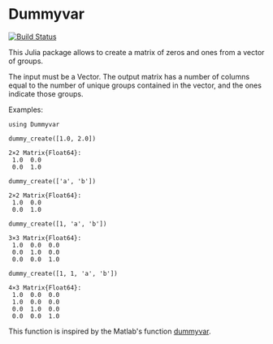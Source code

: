 # Dummyvar

[![Build Status](https://github.com/fabrizioleone/Dummyvar.jl/actions/workflows/CI.yml/badge.svg?branch=main)](https://github.com/fabrizioleone/Dummyvar.jl/actions/workflows/CI.yml?query=branch%3Amain)

This Julia package allows to create a matrix of zeros and ones from a vector of groups. 

The input must be a Vector. The output matrix has a number of columns equal to the number of unique groups contained in the vector, and the ones indicate those groups. 

Examples:

```
using Dummyvar

dummy_create([1.0, 2.0])

2×2 Matrix{Float64}:
 1.0  0.0
 0.0  1.0

dummy_create(['a', 'b'])

2×2 Matrix{Float64}:
 1.0  0.0
 0.0  1.0
 
dummy_create([1, 'a', 'b'])

3×3 Matrix{Float64}:
 1.0  0.0  0.0
 0.0  1.0  0.0
 0.0  0.0  1.0
 
dummy_create([1, 1, 'a', 'b'])

4×3 Matrix{Float64}:
 1.0  0.0  0.0
 1.0  0.0  0.0
 0.0  1.0  0.0
 0.0  0.0  1.0

```

This function is inspired by the Matlab's function [dummyvar](https://www.mathworks.com/help/stats/dummyvar.html).
